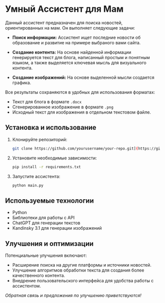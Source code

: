 # Умный Ассистент для Мам

Данный ассистент предназначен для поиска новостей, ориентированных на мам. Он выполняет следующие задачи:

- **Поиск информации:** Ассистент ищет последние новости об образование и развитие на примере выбраного вами сайта.
  
- **Создание контента:** На основе найденной информации генерируется текст для блога, написанный простым и понятным языком, а также выделяется ключевая мысль для визуального контента.

- **Создание изображений:** На основе выделенной мысли создается графика.

Все результаты сохраняются в удобных для использования форматах:
- Текст для блога в формате `.docx`
- Сгенерированное изображение в формате `.png`
- Исходный текст для изображения в отдельном текстовом файле.

## Установка и использование

1. Клонируйте репозиторий:
   ```bash
   git clone https://github.com/yourusername/your-repo.git](https://github.com/IrinaMartynovaR/AI_assistant.git
   ```

2. Установите необходимые зависимости:
   ```bash
   pip install -r requirements.txt
   ```

3. Запустите ассистента:
   ```bash
   python main.py
   ```

## Используемые технологии

- Python
- Библиотеки для работы с API
- ChatGPT для генерации текстов
- Kandinsky 3.1 для генерации изображений

## Улучшения и оптимизации

Потенциальные улучшения включают:
- Расширение поиска на другие платформы и источники новостей.
- Улучшение алгоритмов обработки текста для создания более качественного контента.
- Внедрение пользовательского интерфейса для удобства работы с ассистентом.


*Обратная связь и предложения по улучшению приветствуются!*
